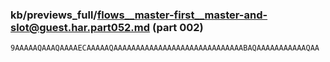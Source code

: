 ### kb/previews_full/flows__master-first__master-and-slot@guest.har.part052.md (part 002)

```md
9AAAAAQAAAQAAAAECAAAAAQAAAAAAAAAAAAAAAAAAAAAAAAAAAAABAQAAAAAAAAAAAQAA
```

```
